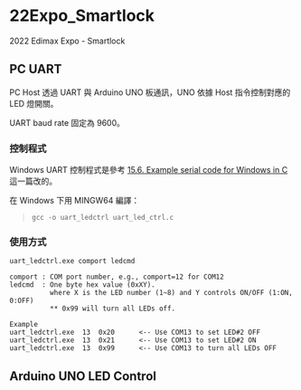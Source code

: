 # 22Expo_Smartlock
2022 Edimax Expo - Smartlock

## PC UART

PC Host 透過 UART 與 Arduino UNO 板通訊，UNO 依據 Host 指令控制對應的 LED 燈開關。

UART baud rate 固定為 9600。

### 控制程式

Windows UART 控制程式是參考 [15.6. Example serial code for Windows in C](https://www.pololu.com/docs/0J73/15.6) 這一篇改的。

在 Windows 下用 MINGW64 編譯：
> `gcc -o uart_ledctrl uart_led_ctrl.c`

### 使用方式
```
uart_ledctrl.exe comport ledcmd

comport : COM port number, e.g., comport=12 for COM12
ledcmd  : One byte hex value (0xXY).
          where X is the LED number (1~8) and Y controls ON/OFF (1:ON, 0:OFF)
          ** 0x99 will turn all LEDs off.

Example
uart_ledctrl.exe  13  0x20		<-- Use COM13 to set LED#2 OFF
uart_ledctrl.exe  13  0x21		<-- Use COM13 to set LED#2 ON
uart_ledctrl.exe  13  0x99		<-- Use COM13 to turn all LEDs OFF
```

## Arduino UNO LED Control

